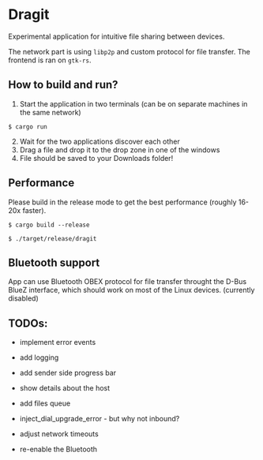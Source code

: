 # Dragit
Experimental application for intuitive file sharing between devices.

The network part is using `libp2p` and custom protocol for file transfer.
The frontend is ran on `gtk-rs`.

## How to build and run?
1) Start the application in two terminals (can be on separate machines in the same network)
```
$ cargo run
```
2) Wait for the two applications discover each other
3) Drag a file and drop it to the drop zone in one of the windows
4) File should be saved to your Downloads folder!

## Performance
Please build in the release mode to get the best performance (roughly 16-20x faster).

```
$ cargo build --release

$ ./target/release/dragit
```

## Bluetooth support
App can use Bluetooth OBEX protocol for file transfer throught the D-Bus BlueZ interface, which should work on most of the Linux devices. (currently disabled)

## TODOs:
- implement error events
- add logging
- add sender side progress bar
- show details about the host
- add files queue
- inject_dial_upgrade_error - but why not inbound?

- adjust network timeouts
- re-enable the Bluetooth
